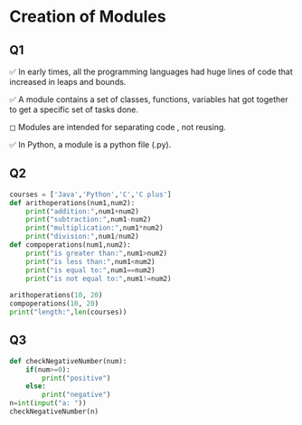 # Creation of Modules

## Q1

✅ In early times, all the programming languages had huge lines of code that increased in leaps and bounds.

✅ A module contains a set of classes, functions, variables hat got together to get a specific set of tasks done.

◻ Modules are intended for separating code , not reusing.

✅ In Python, a module is a python file (.py).

## Q2


```python
courses = ['Java','Python','C','C plus']
def arithoperations(num1,num2):
	print("addition:",num1+num2)
	print("subtraction:",num1-num2)
	print("multiplication:",num1*num2)
	print("division:",num1/num2)
def compoperations(num1,num2):
	print("is greater than:",num1>num2)
	print("is less than:",num1<num2)
	print("is equal to:",num1==num2)
	print("is not equal to:",num1!=num2)
	
arithoperations(10, 20)
compoperations(10, 20)
print("length:",len(courses))
```

## Q3


```python
def checkNegativeNumber(num):
	if(num>=0):
		print("positive")
	else:
		print("negative")
n=int(input("a: "))
checkNegativeNumber(n)
```
